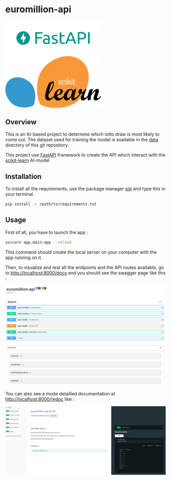 # euromillion-api

<img src="assets/fastapi-logo.png" alt="fastapi-logo" width="300"/><img src="assets/Scikit_learn_logo_small.svg.png" alt="sklearn-logo" width="300"/>


## Overview

This is an AI-based project to determine which lotto draw is most likely to come out.
The dataset used for training the model is available in the [data](data/) directory of this git repository.

This project use [FastAPI](https://fastapi.tiangolo.com/) framework to create the API which interact with the [scikit-learn](https://scikit-learn.org/stable/) AI-model 

## Installation

To install all the requirements, use the package manager [pip](https://pip.pypa.io/en/stable/) and type this in your terminal.

```bash
pip install -r /path/to/requirements.txt
```

## Usage

First of all, you have to launch the app :
```bash
uvicorn app.main:app --reload
```
This command should create the local server on your computer with the app running on it.

Then, to visualize and test all the endpoints and the API routes available, go to [http://localhost:8000/docs](http://localhost:8000/docs) and you should see the swagger page like this :

![swagger](./assets/swagger.png)


You can also see a mode detailled documentation at [http://localhost:8000/redoc](http://localhost:8000/redoc) like :

![swagger](./assets/redoc.png)
